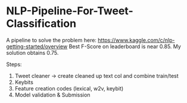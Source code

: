 # NLP-Pipeline-For-Tweet-Classification

A pipeline to solve the problem here: https://www.kaggle.com/c/nlp-getting-started/overview
Best F-Score on leaderboard is near 0.85. 
My solution obtains 0.75. 

Steps: 
1. Tweet cleaner -> create cleaned up text col and combine train/test
2. Keybits 
3. Feature creation codes (lexical, w2v, keybit)
4. Model validation & Submission
